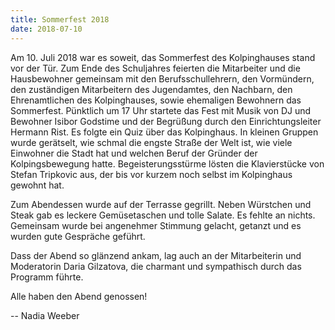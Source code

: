 ```yaml
---
title: Sommerfest 2018
date: 2018-07-10
---
```


Am 10. Juli 2018 war es soweit, das Sommerfest des Kolpinghauses stand vor der Tür. <!--mehr--> Zum Ende des Schuljahres feierten die Mitarbeiter und die Hausbewohner gemeinsam mit den Berufsschullehrern, den Vormündern, den zuständigen Mitarbeitern des Jugendamtes, den Nachbarn, den Ehrenamtlichen des Kolpinghauses, sowie ehemaligen Bewohnern das Sommerfest. Pünktlich um 17 Uhr startete das Fest mit Musik von DJ und Bewohner Isibor Godstime und der Begrüßung durch den Einrichtungsleiter Hermann Rist. Es folgte ein Quiz über das Kolpinghaus. In kleinen Gruppen wurde gerätselt, wie schmal die engste Straße der Welt ist, wie viele Einwohner die Stadt hat und welchen Beruf der Gründer der Kolpingsbewegung hatte. Begeisterungsstürme lösten die Klavierstücke von Stefan Tripkovic aus, der bis vor kurzem noch selbst im Kolpinghaus gewohnt hat.

Zum Abendessen wurde auf der Terrasse gegrillt. Neben Würstchen und Steak gab es leckere Gemüsetaschen und tolle Salate. Es fehlte an nichts. Gemeinsam wurde bei angenehmer Stimmung gelacht, getanzt und es wurden gute Gespräche geführt. 

Dass der Abend so glänzend ankam, lag auch an der Mitarbeiterin und Moderatorin Daria Gilzatova, die charmant und sympathisch durch das Programm führte. 

Alle haben den Abend genossen!



-- Nadia Weeber
